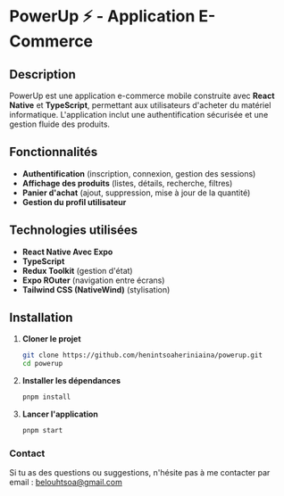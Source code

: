 # PowerUp ⚡ - Application E-Commerce



## Description
PowerUp est une application e-commerce mobile construite avec **React Native** et **TypeScript**, permettant aux utilisateurs d'acheter du matériel informatique. L'application inclut une authentification sécurisée et une gestion fluide des produits.

## Fonctionnalités
- **Authentification** (inscription, connexion, gestion des sessions)
- **Affichage des produits** (listes, détails, recherche, filtres)
- **Panier d'achat** (ajout, suppression, mise à jour de la quantité)
- **Gestion du profil utilisateur**

## Technologies utilisées
- **React Native Avec Expo**
- **TypeScript**
- **Redux Toolkit** (gestion d'état)
- **Expo ROuter** (navigation entre écrans)
- **Tailwind CSS (NativeWind)** (stylisation)

## Installation
1. **Cloner le projet**
   ```sh
   git clone https://github.com/henintsoaheriniaina/powerup.git
   cd powerup
   ```

2. **Installer les dépendances**
   ```sh
   pnpm install
   ```
   
3. **Lancer l'application**
   ```sh
   pnpm start 
   ```


### Contact
Si tu as des questions ou suggestions, n'hésite pas à me contacter par email : belouhtsoa@gmail.com
